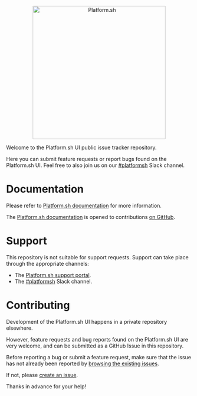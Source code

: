 <p align="center"><a href="https://platform.sh"><img src="https://platform.sh/logos/redesign/Platformsh_logo_black.svg" width="360" alt="Platform.sh"></a></p>

Welcome to the Platform.sh UI public issue tracker repository. 

Here you can submit feature requests or report bugs found on the Platform.sh UI. Feel free to also join us on our [#platformsh](https://chat.platform.sh) Slack channel.

# Documentation

Please refer to [Platform.sh documentation](https://docs.platform.sh) for more information.

The [Platform.sh documentation](https://docs.platform.sh) is opened to contributions [on GitHub](https://github.com/platformsh/platformsh-docs/).

# Support

This repository is not suitable for support requests. Support can take place through the appropriate channels:

* The [Platform.sh support portal](https://accounts.platform.sh/support/).
* The [#platformsh](https://chat.platform.sh/) Slack channel.

# Contributing

Development of the Platform.sh UI happens in a private repository elsewhere. 

However, feature requests and bug reports found on the Platform.sh UI are very welcome, and can be submitted as a GitHub Issue in this repository.

Before reporting a bug or submit a feature request, make sure that the issue has not already been reported by [browsing the existing issues](https://github.com/platformsh/platformsh-ui-issue-tracker/issues). 

If not, please [create an issue](https://github.com/platformsh/platformsh-ui-issue-tracker/issues/new/choose).


Thanks in advance for your help!
